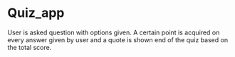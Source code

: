 # Quiz_app

User is asked question with options given.
A certain point is acquired on every answer given by user and a quote is shown end of the quiz based on the total score. 
